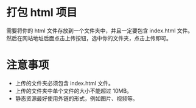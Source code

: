 # 打包 html 项目

需要将你的 html 文件存放到一个文件夹中，并且一定要包含 index.html 文件。
然后在网站地址后面点击上传按钮，选中你的文件夹，点击上传即可。

# 注意事项

-   上传的文件夹必须包含 index.html 文件。
-   上传的文件夹中单个文件的大小不能超过 10MB。
-   静态资源最好使用外链的形式，例如图片、视频等。
